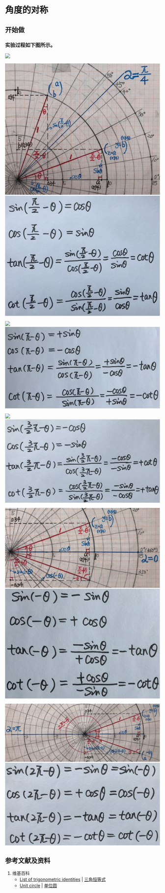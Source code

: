 # 角度的对称

## 开始做

### 实验过程如下图所示。

![](/images/欧几里得几何/三角恒等式/角度的对称/1a1.jpg)

![](/images/欧几里得几何/三角恒等式/角度的对称/2a1.jpg)
![](/images/欧几里得几何/三角恒等式/角度的对称/2a2.jpg)

![](/images/欧几里得几何/三角恒等式/角度的对称/3a1.jpg)
![](/images/欧几里得几何/三角恒等式/角度的对称/3a2.jpg)

![](/images/欧几里得几何/三角恒等式/角度的对称/4a1.jpg)
![](/images/欧几里得几何/三角恒等式/角度的对称/4a2.jpg)

![](/images/欧几里得几何/三角恒等式/角度的对称/5a1.jpg)
![](/images/欧几里得几何/三角恒等式/角度的对称/5a2.jpg)

![](/images/欧几里得几何/三角恒等式/角度的对称/6a1.jpg)
![](/images/欧几里得几何/三角恒等式/角度的对称/6a2.jpg)

## 参考文献及资料

1. 维基百科
	- [List of trigonometric identities](https://en.wikipedia.org/wiki/List_of_trigonometric_identities) | [三角恒等式](https://zh.wikipedia.org/wiki/%E4%B8%89%E8%A7%92%E6%81%92%E7%AD%89%E5%BC%8F#%E8%A7%92%E7%9A%84%E5%92%8C%E5%B7%AE%E6%81%92%E7%AD%89%E5%BC%8F) 
	- [Unit circle](https://en.wikipedia.org/wiki/Unit_circle) | [单位圆](https://zh.wikipedia.org/wiki/单位圆) 



